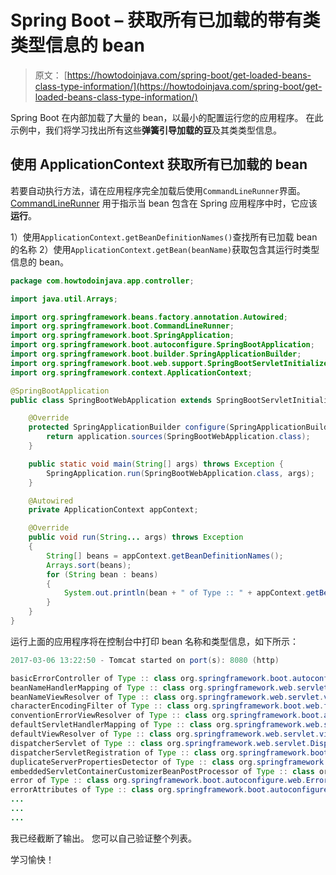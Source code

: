 # Spring Boot – 获取所有已加载的带有类类型信息的 bean

> 原文： [https://howtodoinjava.com/spring-boot/get-loaded-beans-class-type-in​​formation/](https://howtodoinjava.com/spring-boot/get-loaded-beans-class-type-information/)

Spring Boot 在内部加载了大量的 bean，以最小的配置运行您的应用程序。 在此示例中，我们将学习找出所有这些**弹簧引导加载的豆**及其类类型信息。

## 使用 ApplicationContext 获取所有已加载的 bean

若要自动执行方法，请在应用程序完全加载后使用`CommandLineRunner`界面。 [CommandLineRunner](https://docs.spring.io/spring-boot/docs/current/api/org/springframework/boot/CommandLineRunner.html) 用于指示当 bean 包含在 Spring 应用程序中时，它应该**运行**。

1）使用`ApplicationContext.getBeanDefinitionNames()`查找所有已加载 bean 的名称
2）使用`ApplicationContext.getBean(beanName)`获取包含其运行时类型信息的 bean。

```java
package com.howtodoinjava.app.controller;

import java.util.Arrays;

import org.springframework.beans.factory.annotation.Autowired;
import org.springframework.boot.CommandLineRunner;
import org.springframework.boot.SpringApplication;
import org.springframework.boot.autoconfigure.SpringBootApplication;
import org.springframework.boot.builder.SpringApplicationBuilder;
import org.springframework.boot.web.support.SpringBootServletInitializer;
import org.springframework.context.ApplicationContext;

@SpringBootApplication
public class SpringBootWebApplication extends SpringBootServletInitializer implements CommandLineRunner {

	@Override
	protected SpringApplicationBuilder configure(SpringApplicationBuilder application) {
		return application.sources(SpringBootWebApplication.class);
	}

	public static void main(String[] args) throws Exception {
		SpringApplication.run(SpringBootWebApplication.class, args);
	}

	@Autowired
    private ApplicationContext appContext;

	@Override
    public void run(String... args) throws Exception 
	{
        String[] beans = appContext.getBeanDefinitionNames();
        Arrays.sort(beans);
        for (String bean : beans) 
        {
            System.out.println(bean + " of Type :: " + appContext.getBean(bean).getClass());
        }
    }
}

```

运行上面的应用程序将在控制台中打印 bean 名称和类型信息，如下所示：

```java
2017-03-06 13:22:50 - Tomcat started on port(s): 8080 (http)

basicErrorController of Type :: class org.springframework.boot.autoconfigure.web.BasicErrorController
beanNameHandlerMapping of Type :: class org.springframework.web.servlet.handler.BeanNameUrlHandlerMapping
beanNameViewResolver of Type :: class org.springframework.web.servlet.view.BeanNameViewResolver
characterEncodingFilter of Type :: class org.springframework.boot.web.filter.OrderedCharacterEncodingFilter
conventionErrorViewResolver of Type :: class org.springframework.boot.autoconfigure.web.DefaultErrorViewResolver
defaultServletHandlerMapping of Type :: class org.springframework.web.servlet.config.annotation.WebMvcConfigurationSupport$EmptyHandlerMapping
defaultViewResolver of Type :: class org.springframework.web.servlet.view.InternalResourceViewResolver
dispatcherServlet of Type :: class org.springframework.web.servlet.DispatcherServlet
dispatcherServletRegistration of Type :: class org.springframework.boot.web.servlet.ServletRegistrationBean
duplicateServerPropertiesDetector of Type :: class org.springframework.boot.autoconfigure.web.ServerPropertiesAutoConfiguration$DuplicateServerPropertiesDetector
embeddedServletContainerCustomizerBeanPostProcessor of Type :: class org.springframework.boot.context.embedded.EmbeddedServletContainerCustomizerBeanPostProcessor
error of Type :: class org.springframework.boot.autoconfigure.web.ErrorMvcAutoConfiguration$SpelView
errorAttributes of Type :: class org.springframework.boot.autoconfigure.web.DefaultErrorAttributes
...
...
...

```

我已经截断了输出。 您可以自己验证整个列表。

学习愉快！